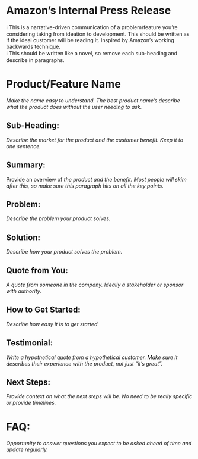 # Amazon’s Internal Press Release

<aside>
ℹ️ This is a narrative-driven communication of a problem/feature you’re considering taking from ideation to development. This should be written as if the ideal customer will be reading it. Inspired by Amazon’s working backwards technique.

</aside>

<aside>
ℹ️ This should be written like a novel, so remove each sub-heading and describe in paragraphs.

</aside>

# Product/Feature Name

*Make the name easy to understand. The best product name’s describe what the product does without the user needing to ask.*

## Sub-Heading:

*Describe the market for the product and the customer benefit. Keep it to one sentence.*

## Summary:

Provide an overview of *the product and the benefit. Most people will skim after this, so make sure  this paragraph hits on all the key points.*

## Problem:

*Describe the problem your product solves.*

## Solution:

*Describe how your product solves the problem.*

## Quote from You:

*A quote from someone in the company. Ideally a stakeholder or sponsor with authority.*

## How to Get Started:

*Describe how easy it is to get started.*

## Testimonial:

*Write a hypothetical quote from a hypothetical customer. Make sure it describes their experience with the product, not just “it’s great”.*

## Next Steps:

*Provide context on what the next steps will be. No need to be really specific or provide timelines.*

# FAQ:

*Opportunity to answer questions you expect to be asked ahead of time and update regularly.*